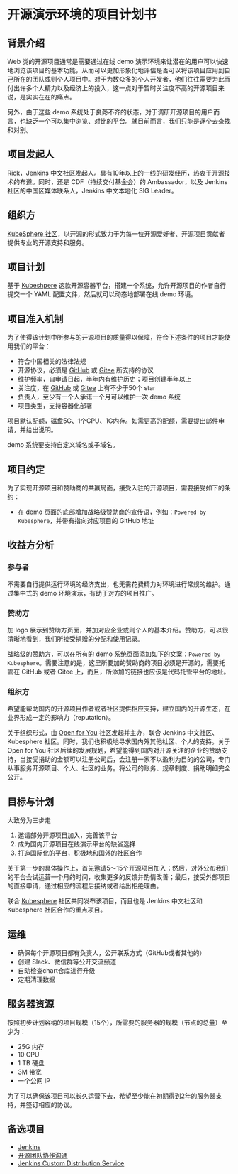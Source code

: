 # 开源演示环境的项目计划书

## 背景介绍

Web 类的开源项目通常是需要通过在线 demo 演示环境来让潜在的用户可以快速地浏览该项目的基本功能，从而可以更加形象化地评估是否可以将该项目应用到自己所在的团队或则个人项目中。对于为数众多的个人开发者，他们往往需要为此而付出许多个人精力以及经济上的投入，这一点对于暂时关注度不高的开源项目来说，是实实在在的痛点。

另外，由于这些 demo 系统处于良莠不齐的状态，对于调研开源项目的用户而言，也缺乏一个可以集中浏览、对比的平台。就目前而言，我们只能是逐个去查找和对别。

## 项目发起人

Rick，Jenkins 中文社区发起人。具有10年以上的一线的研发经历，热衷于开源技术的布道。同时，还是 CDF（持续交付基金会）的 Ambassador，以及 Jenkins 社区的中国区媒体联系人，Jenkins 中文本地化 SIG Leader。

## 组织方

[KubeSphere 社区](https://github.com/kubesphere/)，以开源的形式致力于为每一位开源爱好者、开源项目贡献者提供专业的开源支持和服务。

## 项目计划

基于 [Kubeshpere](https://kubesphere.io/) 这款开源容器平台，搭建一个系统，允许开源项目的作者自行提交一个 YAML 配置文件，然后就可以动态地部署在线 demo 环境。

## 项目准入机制

为了使得该计划中所参与的开源项目的质量得以保障，符合下述条件的项目才能使用我们的平台：

* 符合中国相关的法律法规
* 开源协议，必须是 [GitHub](https://github.com/) 或 [Gitee](https://gitee.com/) 所支持的协议
* 维护频率，自申请日起，半年内有维护历史；项目创建半年以上
* 关注度，在 [GitHub](https://github.com/) 或 [Gitee](https://gitee.com/) 上有不少于50个 star
* 负责人，至少有一个人承诺一个月可以维护一次 demo 系统
* 项目类型，支持容器化部署

项目默认配额，磁盘5G、1个CPU、1G内存。如需更高的配额，需要提出邮件申请，并给出说明。

demo 系统要支持自定义域名或子域名。

## 项目约定

为了实现开源项目和赞助商的共赢局面，接受入驻的开源项目，需要接受如下的条约：

* 在 demo 页面的底部增加战略级赞助商的宣传语，例如：`Powered by Kubesphere`，并带有指向对应项目的 GitHub 地址

## 收益方分析

### 参与者

不需要自行提供运行环境的经济支出，也无需花费精力对环境进行常规的维护。通过集中式的 demo 环境演示，有助于对方的项目推广。

### 赞助方

加 logo 展示到赞助方页面，并加对应企业或则个人的基本介绍。赞助方，可以很清晰地看到，我们所接受捐赠的分配和使用记录。

战略级的赞助方，可以在所有的 demo 系统页面添加如下的文案：`Powered by Kubesphere`。需要注意的是，这里所要加的赞助商的项目必须是开源的，需要托管在 GitHub 或者 Gitee 上，而且，所添加的链接也应该是代码托管平台的地址。

### 组织方

希望能帮助国内的开源项目作者或者社区提供相应支持，建立国内的开源生态，在业界形成一定的影响力（reputation）。

关于组织形式，由 [Open for You](https://github.com/open4u/) 社区发起并主办，联合 Jenkins 中文社区、Kubesphere 社区。同时，我们也积极地寻求国内外其他社区、个人的支持。关于 Open for You 社区后续的发展规划，希望能得到国内对开源关注的企业的赞助支持，当接受捐助的金额可以注册公司后，会注册一家不以盈利为目的的公司，专门从事服务开源项目、个人、社区的业务。将公司的账务、规章制度、捐助明细完全公开。

## 目标与计划

大致分为三步走
1. 邀请部分开源项目加入，完善该平台
2. 成为国内开源项目在线演示平台的缺省选择
3. 打造国际化的平台，积极地和国外的社区合作

关于第一步的具体操作上，首先邀请5～15个开源项目加入；然后，对外公布我们的平台会试运营一个月的时间，收集更多的反馈并酌情改善；最后，接受外部项目的直接申请，通过相应的流程后接纳或者给出拒绝理由。

联合 [Kubesphere](http://github.com/kubesphere/) 社区共同发布该项目，而且也是 Jenkins 中文社区和 Kubesphere 社区合作的重点项目。

## 运维

* 确保每个开源项目都有负责人，公开联系方式（GitHub或者其他的）
* 创建 Slack、微信群等公开交流频道
* 自动检查chart仓库进行升级
* 定期清理数据

## 服务器资源

按照初步计划容纳的项目规模（15个），所需要的服务器的规模（节点的总量）至少为：

* 25G 内存
* 10 CPU
* 1 TB 硬盘
* 3M 带宽
* 一个公网 IP

为了可以确保该项目可以长久运营下去，希望至少能在初期得到2年的服务器支持，并签订相应的协议。

## 备选项目

* [Jenkins](https://github.com/jenkinsci/jenkins)
* [开源团队协作沟通](https://gitee.com/xiweicheng/tms)
* [Jenkins Custom Distribution Service](https://github.com/jenkinsci/custom-distribution-service/)
